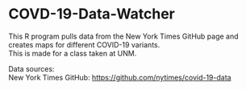 # COVD-19-Data-Watcher
This R program pulls data from the New York Times GitHub page and creates maps for different COVID-19 variants.<br/>
This is made for a class taken at UNM.

Data sources:<br/>
New York Times GitHub: https://github.com/nytimes/covid-19-data